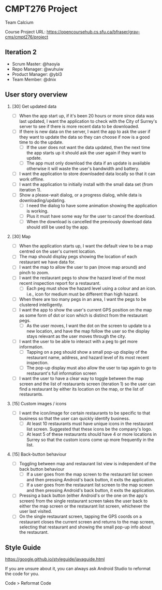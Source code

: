 # CMPT276 Project

Team Calcium

Course Project URL: https://opencoursehub.cs.sfu.ca/bfraser/grav-cms/cmpt276/project

## Iteration 2

* Scrum Master: @haoyia
* Repo Manager: @wuhuiw
* Product Manager: @ybl3
* Team Member: @dnix

## User story overview

1. [30] Get updated data

   * [ ] When the app start up, if it's been 20 hours or more since data was last updated, I want the application to check with the City of Surrey's server to see if there is more recent data to be downloaded.
   * [ ] If there is new data on the server, I want the app to ask the user if they want to update the data so they can choose if now is a good time to do the update.
        * [ ] If the user does not want the data updated, then the next time the app starts up it should ask the user again if they want to update.
        * [ ] The app must only download the data if an update is available otherwise it will waste the user's bandwidth and battery.
   * [ ] I want the application to store downloaded data locally so that it can work offline.
   * [ ] I want the application to initially install with the small data set (from iteration 1).
   * [ ] Show a please-wait dialog, or a progress dialog, while data is downloading/updating.
        * [ ] I need the dialog to have some animation showing the application is working.
        * [ ] Plus it must have some way for the user to cancel the download.
        * [ ] When the download is cancelled the previously download data should still be used by the app.

2. [30] Map

   * [ ] When the application starts up, I want the default view to be a map centred on the user's current location.
   * [ ] The map should display pegs showing the location of each restaurant we have data for.
   * [ ] I want the map to allow the user to pan (move map around) and pinch to zoom.
   * [ ] I want the restaurant pegs to show the hazard level of the most recent inspection report for a restaurant.
        * [ ] Each peg must show the hazard level using a colour and an icon. i.e., icon for medium must be different than high hazard.
   * [ ] When there are too many pegs in an area, I want the pegs to be clustered intelligently.
   * [ ] I want the app to show the user's current GPS position on the map as some form of dot or icon which is distinct from the restaurant pegs.
        * [ ] As the user moves, I want the dot on the screen to update to a new location, and have the map follow the user so the display stays relevant as the user moves through the city.
   * [ ] I want the user to be able to interact with a peg to get more information.
        * [ ] Tapping on a peg should show a small pop-up display of the restaurant name, address, and hazard level of its most recent inspection.
        * [ ] The pop-up display must also allow the user to tap again to go to restaurant's full information screen
   * [ ] I want the user to have a clear way to toggle between the map screen and the list of restaurants screen (iteration 1) so the user can find a restaurant by either its location on the map, or the list of restaurants.

3. [15] Custom images / icons

   * [ ] I want the icon/image for certain restaurants to be specific to that business so that the user can quickly identify business.
        * [ ] At least 10 restaurants must have unique icons in the restaurant list screen. Suggested that these icons be the company's logo.
        * [ ] At least 5 of these restaurants should have 4 or more locations in Surrey so that the custom icons come up more frequently in the list.

4. [15] Back-button behaviour

   * [ ] Toggling between map and restaurant list view is independent of the back button behaviour
        * [ ] If a user goes from the map screen to the restaurant list screen and then pressing Android's back button, it exits the application.
        * [ ] If a user goes from the restaurant list screen to the map screen and then pressing Android's back button, it exits the application.
   * [ ] Pressing a back button (either Android's or the one on the app's screen) from the single restaurant screen takes the user back to either the map screen or the restaurant list screen, whichever the user last visited.
   * [ ] On the single restaurant screen, tapping the GPS coords on a restaurant closes the current screen and returns to the map screen, selecting that restaurant and showing the small pop-up info about the restaurant.
## Style Guide

https://google.github.io/styleguide/javaguide.html

If you are unsure about it, you can always ask Android Studio to reformat the code for you.

Code > Reformat Code
